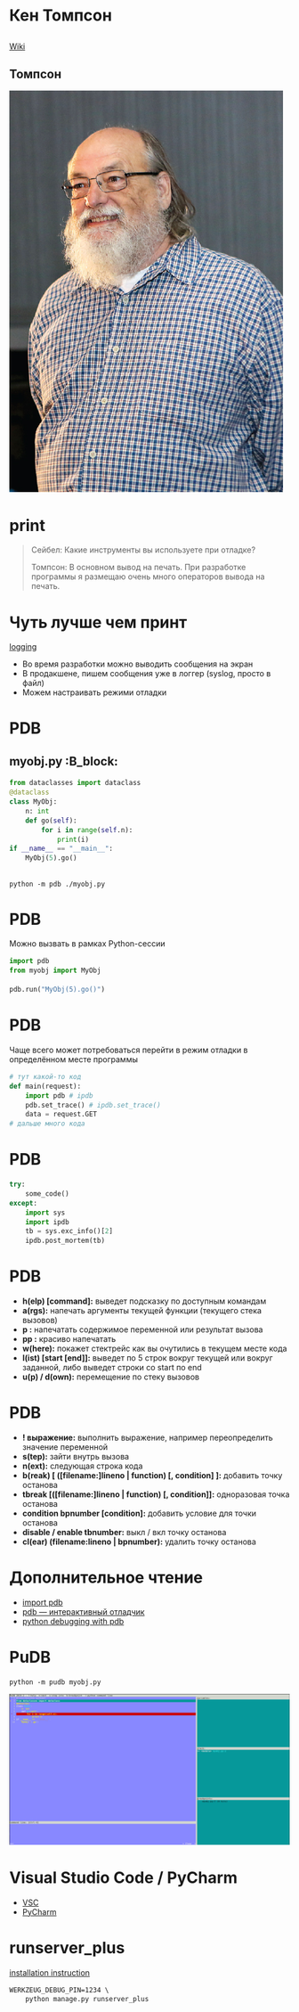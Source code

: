 # Кен Томпсон


##
<span class="underline"><span class="underline">[Wiki](https://ru.wikipedia.org/wiki/%25D0%25A2%25D0%25BE%25D0%25BC%25D0%25BF%25D1%2581%25D0%25BE%25D0%25BD,_%25D0%259A%25D0%25B5%25D0%25BD)</span></span>


## Томпсон

![img](Thompson.jpg)


# print

> Сейбел: Какие инструменты вы используете при отладке?
>
> Томпсон: В основном вывод на печать. При разработке программы я размещаю очень много операторов вывода на печать.


# Чуть лучше чем принт

<span class="underline"><span class="underline">[logging](https://docs.python.org/3/library/logging.html)</span></span>

-   Во время разработки можно выводить сообщения на экран
-   В продакшене, пишем сообщения уже в логгер (syslog, просто в файл)
-   Можем настраивать режими отладки


# PDB


## myobj.py     :B_block:

```python
from dataclasses import dataclass
@dataclass
class MyObj:
    n: int
    def go(self):
        for i in range(self.n):
            print(i)
if __name__ == "__main__":
    MyObj(5).go()
```


##

```shell
python -m pdb ./myobj.py
```


# PDB

Можно вызвать в рамках Python-сессии

```python
import pdb
from myobj import MyObj

pdb.run("MyObj(5).go()")
```


# PDB

Чаще всего может потребоваться перейти в режим отладки в определённом месте программы

```python
# тут какой-то код
def main(request):
    import pdb # ipdb
    pdb.set_trace() # ipdb.set_trace()
    data = request.GET
# дальше много кода
```


# PDB

```python
try:
    some_code()
except:
    import sys
    import ipdb
    tb = sys.exc_info()[2]
    ipdb.post_mortem(tb)
```


# PDB

-   **h(elp) [command]:** выведет подсказку по доступным командам
-   **a(rgs):** напечать аргументы текущей функции (текущего стека вызовов)
-   **p <expression>:** напечатать содержимое переменной или результат вызова
-   **pp <expression>:** красиво напечатать
-   **w(here):** покажет стектрейс как вы очутились в текущем месте кода
-   **l(ist) [start [end]]:** выведет по 5 строк вокруг текущей или вокруг заданной, либо выведет строки со start по end
-   **u(p) / d(own):** перемещение по стеку вызовов


# PDB

-   **! выражение:** выполнить выражение, например переопределить значение переменной
-   **s(tep):** зайти внутрь вызова
-   **n(ext):** следующая строка кода
-   **b(reak) [ ([filename:]lineno | function) [, condition] ]:** добавить точку останова
-   **tbreak [([filename:]lineno | function) [, condition]]:** одноразовая точка останова
-   **condition bpnumber [condition]:** добавить условие для точки останова
-   **disable / enable tbnumber:** выкл / вкл точку останова
-   **cl(ear) (filename:lineno | bpnumber):** удалить точку останова


# Дополнительное чтение

-   <span class="underline"><span class="underline">[import pdb](https://docs.python.org/3/library/pdb.html)</span></span>
-   <span class="underline"><span class="underline">[pdb — интерактивный отладчик](https://habr.com/ru/post/104086/?ysclid=l1dacrrmk3)</span></span>
-   <span class="underline"><span class="underline">[python debugging with pdb](https://realpython.com/python-debugging-pdb/)</span></span>


# PuDB

```shell
python -m pudb myobj.py
```

![img](pudb.png)


# Visual Studio Code / PyCharm

-   <span class="underline"><span class="underline">[VSC](https://docs.microsoft.com/ru-ru/visualstudio/python/debugging-python-in-visual-studio?view=vs-2022)</span></span>
-   <span class="underline"><span class="underline">[PyCharm](https://www.jetbrains.com/ru-ru/pycharm/features/debugger.html)</span></span>


# runserver\_plus

<span class="underline"><span class="underline">[installation instruction](https://django-extensions.readthedocs.io/en/latest/installation_instructions.html)</span></span>

```shell
WERKZEUG_DEBUG_PIN=1234 \
    python manage.py runserver_plus
```
